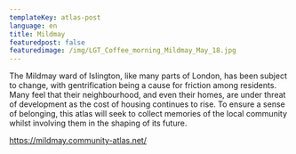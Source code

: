 ```yaml
---
templateKey: atlas-post
language: en
title: Mildmay
featuredpost: false
featuredimage: /img/LGT_Coffee_morning_Mildmay_May_18.jpg
---
```

<!--StartFragment-->

The Mildmay ward of Islington, like many parts of London, has been subject to change, with gentrification being a cause for friction among residents. Many feel that their neighbourhood, and even their homes, are under threat of development as the cost of housing continues to rise. To ensure a sense of belonging, this atlas will seek to collect memories of the local community whilst involving them in the shaping of its future.

<!--EndFragment--><!-- end -->

https://mildmay.community-atlas.net/
